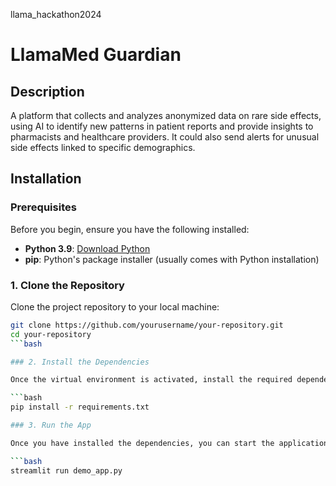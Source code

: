 llama_hackathon2024

# LlamaMed Guardian

## Description

A platform that collects and analyzes anonymized data on rare side effects, using AI to identify new patterns in patient reports and provide insights to pharmacists and healthcare providers. It could also send alerts for unusual side effects linked to specific demographics.

## Installation

### Prerequisites

Before you begin, ensure you have the following installed:

- **Python 3.9**: [Download Python](https://www.python.org/downloads/)
- **pip**: Python's package installer (usually comes with Python installation)

### 1. Clone the Repository

Clone the project repository to your local machine:

```bash
git clone https://github.com/yourusername/your-repository.git
cd your-repository
```bash

### 2. Install the Dependencies

Once the virtual environment is activated, install the required dependencies using the `requirements.txt` file:

```bash
pip install -r requirements.txt

### 3. Run the App

Once you have installed the dependencies, you can start the application using Streamlit. To run the app, use the following command:

```bash
streamlit run demo_app.py